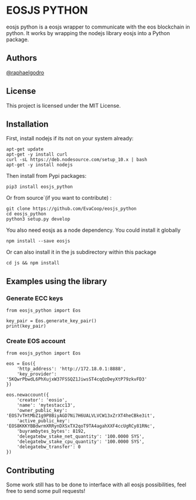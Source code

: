 # EOSJS PYTHON

eosjs python is a eosjs wrapper to communicate with the eos blockchain in python. It works by wrapping the nodejs library eosjs into a Python package.

## Authors
[@raphaelgodro](https://github.com/raphaelgodro)

## License
This project is licensed under the MIT License.

## Installation

First, install nodejs if its not on your system already:
```
apt-get update
apt-get -y install curl
curl -sL https://deb.nodesource.com/setup_10.x | bash
apt-get -y install nodejs
```

Then install from Pypi packages:
```
pip3 install eosjs_python
```

Or from source`(if you want to contribute) : 
```
git clone https://github.com/EvaCoop/eosjs_python
cd eosjs_python
python3 setup.py develop
```

You also need eosjs as a node dependency.
You could install it globally
```
npm install --save eosjs
```
Or can also install it in the js subdirectory within this package
```
cd js && npm install
```




## Examples using the library

### Generate ECC keys
```
from eosjs_python import Eos

key_pair = Eos.generate_key_pair()
print(key_pair)
```

### Create EOS account
```
from eosjs_python import Eos

eos = Eos({
	'http_address': 'http://172.18.0.1:8888',
	'key_provider': '5KQwrPbwdL6PhXujxW37FSSQZ1JiwsST4cqQzDeyXtP79zkvFD3'
})

eos.newaccount({
	'creator': 'eosio',
	'name': 'mytestacc13',
	'owner_public_key': 'EOS7vTHtMbZ1g9P8BiyAGD7Ni7H6UALVLVCW13xZrXT4heCBke3it',
	'active_public_key': 'EOS8KKKYBBdwrmXRRynDXSxTX2qoT9TA4agahXXF4ccUgRCy81RNc',
	'buyrambytes_bytes': 8192,
	'delegatebw_stake_net_quantity': '100.0000 SYS',
	'delegatebw_stake_cpu_quantity': '100.0000 SYS',
	'delegatebw_transfer': 0
})
```

## Contributing

Some work still has to be done to interface with all eosjs possibilities, feel free to send some pull requests!
